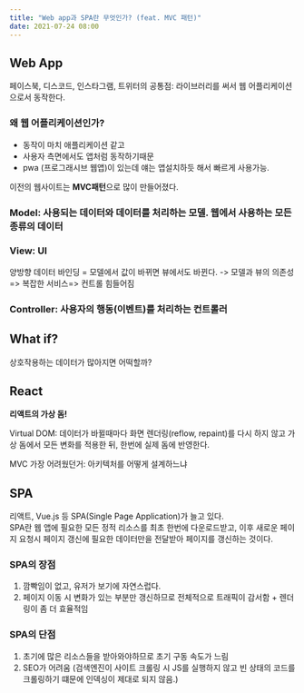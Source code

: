 ```yaml
---
title: "Web app과 SPA란 무엇인가? (feat. MVC 패턴)"
date: 2021-07-24 08:00
---
```


## Web App

페이스북, 디스코드, 인스타그램, 트위터의 공통점: 라이브러리를 써서 웹 어플리케이션으로서 동작한다.

### 왜 웹 어플리케이션인가?

- 동작이 마치 애플리케이션 같고
- 사용자 측면에서도 앱처럼 동작하기때문
- pwa (프로그래시브 웹앱)이 있는데 얘는 앱설치하듯 해서 빠르게 사용가능.

이전의 웹사이트는 **MVC패턴**으로 많이 만들어졌다.

### Model: 사용되는 데이터와 데이터를 처리하는 모델. 웹에서 사용하는 모든 종류의 데이터

### View: UI

양방향 데이터 바인딩 = 모델에서 값이 바뀌면 뷰에서도 바뀐다. -> 모델과 뷰의 의존성 => 복잡한 서비스=> 컨트롤 힘들어짐

### Controller: 사용자의 행동(이벤트)를 처리하는 컨트롤러

## What if?

상호작용하는 데이터가 많아지면 어떡할까?

## React

**리액트의 가상 돔!**

Virtual DOM: 데이터가 바뀔때마다 화면 렌더링(reflow, repaint)를 다시 하지 않고 가상 돔에서 모든 변화를 적용한 뒤, 한번에 실제 돔에 반영한다.

MVC 가장 어려웠던거: 아키텍처를 어떻게 설계하느냐

## SPA

리액트, Vue.js 등 SPA(Single Page Application)가 늘고 있다.  
SPA란 웹 앱에 필요한 모든 정적 리소스를 최초 한번에 다운로드받고, 이후 새로운 페이지 요청시 페이지 갱신에 필요한 데이터만을 전달받아 페이지를 갱신하는 것이다.

### SPA의 장점

1. 깜빡임이 없고, 유저가 보기에 자연스럽다.
2. 페이지 이동 시 변화가 있는 부분만 갱신하므로 전체적으로 트래픽이 감서함 + 렌더링이 좀 더 효율적임

### SPA의 단점

1. 초기에 많은 리소스들을 받아와야하므로 초기 구동 속도가 느림
2. SEO가 어려움 (검색엔진이 사이트 크롤링 시 JS를 실행하지 않고 빈 상태의 코드를 크롤링하기 떄문에 인덱싱이 제대로 되지 않음.)
